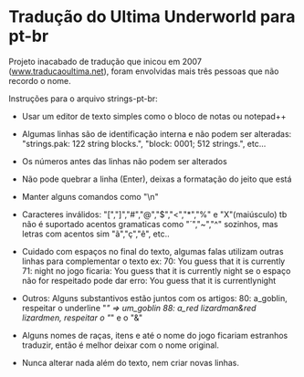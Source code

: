 # Tradução do Ultima Underworld para pt-br

Projeto inacabado de tradução que inicou em 2007 (www.traducaoultima.net), foram envolvidas mais três pessoas que não recordo o nome.

Instruções para o arquivo strings-pt-br:
- Usar um editor de texto simples como o bloco de notas ou notepad++

- Algumas linhas são de identificação interna e não podem ser alteradas:
  "strings.pak: 122 string blocks.", "block: 0001; 512 strings.", etc...

- Os números antes das linhas não podem ser alterados
  
- Não pode quebrar a linha (Enter), deixas a formatação do jeito que está

- Manter alguns comandos como "\n"

- Caracteres inválidos: "[","]","#","@","$","<","*","%" e "X"(maiúsculo)
  tb não é suportado acentos gramaticas como "´","~","^" sozinhos, mas
  letras com acentos sim "ã","ç","ê", etc..

- Cuidado com espaços no final do texto,
  algumas falas utilizam outras linhas para complementar o texto
  ex: 
       70: You guess that it is currently 
       71: night
    no jogo ficaria: 
       You guess that it is currently night
    se o espaço não for respeitado pode dar erro:
       You guess that it is currentlynight

- Outros: Alguns substantivos estão juntos com os artigos:
  80: a_goblin, respeitar o underline "_" => um_goblin
  88: a_red lizardman&red lizardmen, respeitar o "_" e o "&"

- Alguns nomes de raças, itens e até o nome do jogo ficariam estranhos
  traduzir, então é melhor deixar com o nome original.

- Nunca alterar nada além do texto, nem criar novas linhas.
